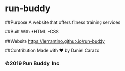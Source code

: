 # run-buddy

##Purpose
A website that offers fitness training services 

##Built With
*HTML
*CSS

##Website
https://lernantino.github.io/run-buddy

##Contribution
Made with ❤️ by Daniel Carazo

### ©️2019 Run Buddy, Inc 
